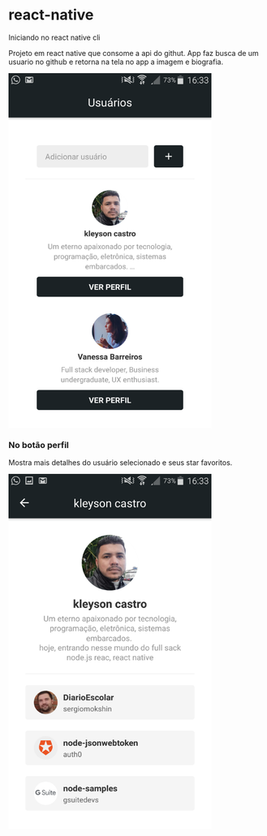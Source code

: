 # react-native
Iniciando no react native cli

Projeto em react native que consome a api do githut.
App faz busca de um usuario no github e retorna na tela no app a imagem e biografia.

<img align="center" width="400" height="700" src="https://github.com/kleysoncastro/imagem/blob/master/omnistack/git01.png">

### No botão perfil
Mostra mais detalhes do usuário selecionado e seus star favoritos.

<img align="center" width="400" height="700" src="https://github.com/kleysoncastro/imagem/blob/master/omnistack/git02.png">

